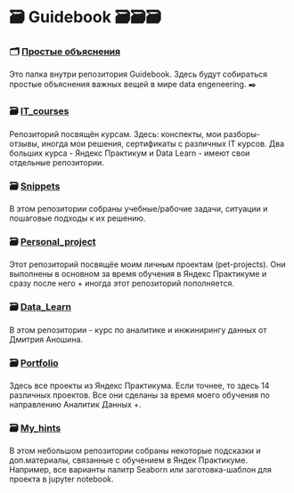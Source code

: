 # 🗃️ Guidebook 🗃️🗃️🗃️

### 🗂️ [Простые объяснения](https://github.com/Malakhova-Natalya/Guidebook/tree/main/Simple_explanations) 

Это папка внутри репозитория Guidebook. Здесь будут собираться простые объяснения важных вещей в мире data engeneering. ✒️ 

### 🗃️ [IT_courses](https://github.com/Malakhova-Natalya/IT_courses)
Репозиторий посвящён курсам. Здесь: конспекты, мои разборы-отзывы, иногда мои решения, сертификаты с различных IT курсов. Два больших курса - Яндекс Практикум и Data Learn - имеют свои отдельные репозитории.


### 🗃️ [Snippets](https://github.com/Malakhova-Natalya/Snippets)
В этом репозитории собраны учебные/рабочие задачи, ситуации и пошаговые подходы к их решению.


### 🗃️ [Personal_project](https://github.com/Malakhova-Natalya/Personal_project)
Этот репозиторий посвящёе моим личным проектам (pet-projects). Они выполнены в основном за время обучения в Яндекс Практикуме и сразу после него + иногда этот репозиторий пополняется.


### 🗃️ [Data_Learn](https://github.com/Malakhova-Natalya/Data_Learn)
В этом репозитории - курс по аналитике и инжинирингу данных от Дмитрия Аношина.


### 🗃️ [Portfolio](https://github.com/Malakhova-Natalya/Portfolio)
Здесь все проекты из Яндекс Практикума. Если точнее, то здесь 14 различных проектов. Все они сделаны за время моего обучения по направлению Аналитик Данных +.


### 🗃️ [My_hints](https://github.com/Malakhova-Natalya/My_hints)
В этом небольшом репозитории собраны некоторые подсказки и доп.материалы, связанные с обучением в Яндек Практикуме. Например, все варианты палитр Seaborn или заготовка-шаблон для проекта в jupyter notebook.

